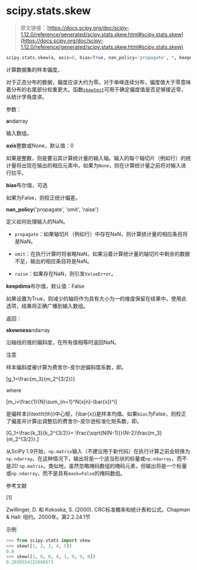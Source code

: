 # scipy.stats.skew

> 原文链接：[https://docs.scipy.org/doc/scipy-1.12.0/reference/generated/scipy.stats.skew.html#scipy.stats.skew](https://docs.scipy.org/doc/scipy-1.12.0/reference/generated/scipy.stats.skew.html#scipy.stats.skew)

```py
scipy.stats.skew(a, axis=0, bias=True, nan_policy='propagate', *, keepdims=False)
```

计算数据集的样本偏度。

对于正态分布的数据，偏度应该大约为零。对于单峰连续分布，偏度值大于零意味着分布的右尾部分权重更大。函数[`skewtest`](scipy.stats.skewtest.html#scipy.stats.skewtest "scipy.stats.skewtest")可用于确定偏度值是否足够接近零，从统计学角度讲。

参数：

**a**ndarray

输入数组。

**axis**整数或None，默认值：0

如果是整数，则是要沿其计算统计量的输入轴。输入的每个轴切片（例如行）的统计量将出现在输出的相应元素中。如果为`None`，则在计算统计量之前将对输入进行拉平。

**bias**布尔值，可选

如果为False，则校正统计偏差。

**nan_policy**{'propagate', 'omit', 'raise'}

定义如何处理输入的NaN。

+   `propagate`：如果轴切片（例如行）中存在NaN，则计算统计量的相应条目将是NaN。

+   `omit`：在执行计算时将省略NaN。如果沿着计算统计量的轴切片中剩余的数据不足，输出的相应条目将是NaN。

+   `raise`：如果存在NaN，则引发`ValueError`。

**keepdims**布尔值，默认值：False

如果设置为True，则减少的轴将作为具有大小为一的维度保留在结果中。使用此选项，结果将正确广播到输入数组。

返回：

**skewness**ndarray

沿轴线的值的偏斜度，在所有值相等时返回NaN。

注意

样本偏斜度被计算为费舍尔-皮尔逊偏斜度系数，即。

\[g_1=\frac{m_3}{m_2^{3/2}}\]

where

\[m_i=\frac{1}{N}\sum_{n=1}^N(x[n]-\bar{x})^i\]

是偏样本\(i\texttt{th}\)中心矩，\(\bar{x}\)是样本均值。如果`bias`为False，则校正了偏差并计算出调整后的费舍尔-皮尔逊标准化矩系数，即。

\[G_1=\frac{k_3}{k_2^{3/2}}= \frac{\sqrt{N(N-1)}}{N-2}\frac{m_3}{m_2^{3/2}}.\]

从SciPy 1.9开始，`np.matrix`输入（不建议用于新代码）在执行计算之前会转换为`np.ndarray`。在这种情况下，输出将是一个适当形状的标量或`np.ndarray`，而不是2D `np.matrix`。类似地，虽然忽略掩码数组的掩码元素，但输出将是一个标量或`np.ndarray`，而不是具有`mask=False`的掩码数组。

参考文献

[1]

Zwillinger, D. 和 Kokoska, S. (2000). CRC标准概率和统计表和公式。Chapman & Hall: 纽约。2000年。第2.2.24.1节

示例

```py
>>> from scipy.stats import skew
>>> skew([1, 2, 3, 4, 5])
0.0
>>> skew([2, 8, 0, 4, 1, 9, 9, 0])
0.2650554122698573 
```

